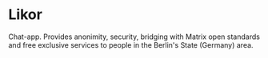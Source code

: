 # Likor
Chat-app. Provides anonimity, security, bridging with Matrix open standards and free exclusive services to people in the Berlin's State (Germany) area.

